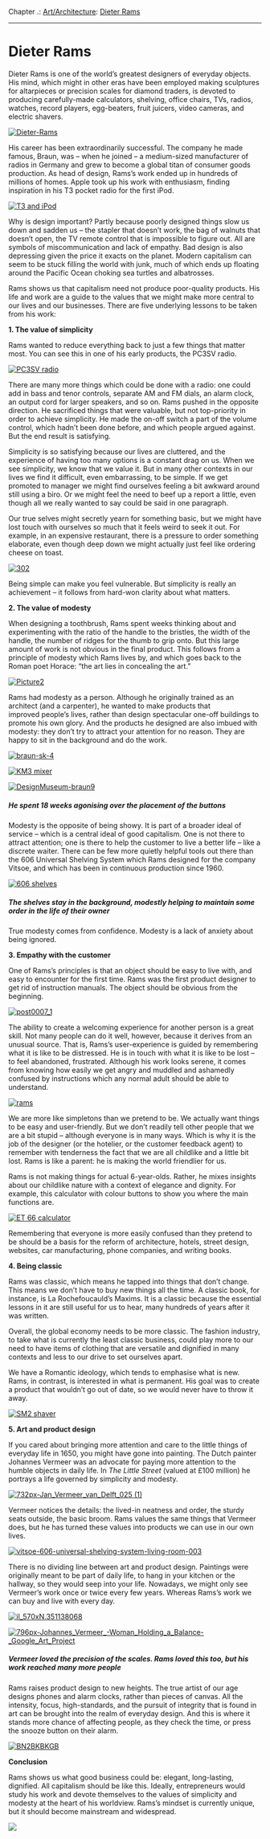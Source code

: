 Chapter .: [Art/Architecture](https://www.theschooloflife.com/thebookoflife/category/leisure/artarchitecture/): [Dieter Rams](https://www.theschooloflife.com/thebookoflife/dieter-rams/)

* * *

# Dieter Rams

Dieter Rams is one of the world’s greatest designers of everyday objects. His mind, which might in other eras have been employed making sculptures for altarpieces or precision scales for diamond traders, is&nbsp;devoted to producing carefully-made calculators, shelving, office chairs, TVs, radios, watches, record players, egg-beaters, fruit juicers, video cameras, and electric shavers.

[![Dieter-Rams](https://www.theschooloflife.com/thebookoflife/wp-content/uploads/2015/07/Dieter-Rams.jpg)](http://www.thebookoflife.org/wp-content/uploads/2015/07/Dieter-Rams.jpg)

His career has been&nbsp;extraordinarily successful. The company he made famous, Braun, was – when he joined – a medium-sized manufacturer of radios in Germany and grew to become a global titan of consumer goods production. As head of design, Rams’s work ended up in hundreds of millions of homes. Apple took up his work with enthusiasm, finding inspiration in his T3 pocket radio for the first iPod.

[![T3 and iPod](https://www.theschooloflife.com/thebookoflife/wp-content/uploads/2015/07/T3-and-iPod.jpg)](http://www.thebookoflife.org/wp-content/uploads/2015/07/T3-and-iPod.jpg)

Why is design important? Partly because poorly designed things slow us down and sadden us – the stapler that doesn’t work, the bag of walnuts that doesn’t open, the TV remote control that is impossible to figure out. All are symbols of miscommunication and lack of empathy. Bad design is also depressing given the price it exacts on the planet. Modern capitalism can seem to be stuck filling the world with junk, much of which ends up floating around the Pacific Ocean choking sea turtles and albatrosses.

Rams shows us that capitalism need not produce&nbsp;poor-quality products. His life and work are a guide to the values that&nbsp;we might make more central to our lives and our businesses. There are five underlying lessons to be taken from his work:

**1. The value of simplicity**

Rams wanted to reduce everything back to just a&nbsp;few things that matter most. You can see this in one of his early products, the PC3SV radio.

[![PC3SV radio](https://www.theschooloflife.com/thebookoflife/wp-content/uploads/2015/07/PC3SV-radio1.jpg)](http://www.thebookoflife.org/wp-content/uploads/2015/07/PC3SV-radio1.jpg)

There are many more things which could be done with a radio: one could add in bass and tenor controls, separate AM and FM dials, an alarm clock, an output cord for larger speakers, and so on. Rams pushed in the opposite direction. He sacrificed things that&nbsp;were valuable, but not top-priority in order to achieve simplicity. He made the on-off switch a part of the volume control, which hadn’t been done before, and which people argued against. But the end result is satisfying.

Simplicity is so satisfying because our lives are cluttered, and the experience of having too many options is a constant drag on us. When we see simplicity, we know that we value it. But in many other contexts in our lives we find it difficult, even embarrassing, to be simple. If we get promoted to manager we might find ourselves feeling a bit awkward around still using a biro. Or we might feel the need to beef up a report a little, even though all we really wanted to say could be said in one paragraph.

Our true&nbsp;selves might secretly yearn for something basic, but we might have lost touch with ourselves so much that it feels weird to seek it out. For example, in an expensive restaurant, there is a pressure to order something elaborate, even though deep down we might actually just feel like ordering cheese on toast.

[![302](https://www.theschooloflife.com/thebookoflife/wp-content/uploads/2015/07/302.jpg)](http://www.thebookoflife.org/wp-content/uploads/2015/07/302.jpg)

Being simple can make you feel vulnerable. But simplicity is really an achievement – it follows from hard-won clarity about what matters.

**2. The value of modesty**

When designing a toothbrush, Rams spent weeks thinking about and experimenting with the ratio of the handle to the bristles, the width of the handle, the number of ridges for the thumb to grip onto. But this large amount of work is not obvious in the final product. This follows from a principle of modesty which Rams lives by, and which goes back to the Roman poet Horace: “the art lies in concealing the art.”

[![Picture2](https://www.theschooloflife.com/thebookoflife/wp-content/uploads/2015/07/Picture2.png)](http://www.thebookoflife.org/wp-content/uploads/2015/07/Picture2.png)

Rams had modesty as a person. Although he originally trained as an architect (and a carpenter), he wanted to make products that improved&nbsp;people’s lives, rather than design spectacular one-off buildings to promote his own glory. And the products he designed are also imbued with modesty: they don’t try to attract your attention for no reason. They are happy to sit in the background and do the work.

[![braun-sk-4](https://www.theschooloflife.com/thebookoflife/wp-content/uploads/2015/07/braun-sk-4.jpg)](http://www.thebookoflife.org/wp-content/uploads/2015/07/braun-sk-4.jpg)

[![KM3 mixer](https://www.theschooloflife.com/thebookoflife/wp-content/uploads/2015/07/KM3-mixer.jpg)](http://www.thebookoflife.org/wp-content/uploads/2015/07/KM3-mixer.jpg)

[![DesignMuseum-braun9](https://www.theschooloflife.com/thebookoflife/wp-content/uploads/2015/07/DesignMuseum-braun9.jpg)](http://www.thebookoflife.org/wp-content/uploads/2015/07/DesignMuseum-braun9.jpg)

##### He spent 18 weeks agonising over the placement of the buttons

Modesty is the opposite of being showy. It is part of a broader ideal of service – which is a central ideal of good capitalism. One is not there to attract attention; one is there to help the customer to live a better life – like a discrete waiter. There can be few more quietly helpful tools out there than the 606 Universal Shelving System which Rams designed for the company Vitsoe, and which has been in continuous production since 1960.

[![606 shelves](https://www.theschooloflife.com/thebookoflife/wp-content/uploads/2015/07/606-shelves.jpg)](http://www.thebookoflife.org/wp-content/uploads/2015/07/606-shelves.jpg)

##### The shelves stay in the background, modestly helping to maintain some order in the life of their owner

True modesty comes from confidence. Modesty is a lack of anxiety about being ignored.

**3. Empathy with the customer**

One of Rams’s principles is that an object should be easy to live with, and easy to encounter for the first time. Rams was the first product designer to get rid of instruction manuals. The object should be obvious from the beginning.

[![post0007_1](https://www.theschooloflife.com/thebookoflife/wp-content/uploads/2015/07/post0007_1.jpg)](http://www.thebookoflife.org/wp-content/uploads/2015/07/post0007_1.jpg)

The ability to create a welcoming experience for another person is a great skill. Not many people can do it well, however, because it derives from an unusual source. That is, Rams’s user-experience is guided by remembering what it is like to be distressed. He is in touch with what it is like to be lost – to feel abandoned, frustrated. Although his work looks serene, it comes from knowing how easily we get angry and muddled and ashamedly confused by instructions which any normal adult should be able to understand.

[![rams](https://www.theschooloflife.com/thebookoflife/wp-content/uploads/2015/07/rams.jpg)](http://www.thebookoflife.org/wp-content/uploads/2015/07/rams.jpg)

We are more like simpletons than we pretend to be. We actually want things to be easy and user-friendly. But we don’t readily tell other people that we are a bit stupid – although everyone is in many ways. Which is why it is the job of the designer (or the hotelier, or the customer feedback agent) to remember with tenderness the fact that we are all childlike and a little bit lost. Rams is like a parent: he is making the world friendlier for us.&nbsp;

Rams is not making things for actual 6-year-olds. Rather, he mixes insights about our childlike nature with a context of elegance and dignity. For example, this calculator with colour buttons to show you where the main functions are.

[![ET 66 calculator](https://www.theschooloflife.com/thebookoflife/wp-content/uploads/2015/07/ET-66-calculator.jpg)](http://www.thebookoflife.org/wp-content/uploads/2015/07/ET-66-calculator.jpg)

Remembering that everyone is more easily confused than they pretend to be should be a basis for the reform of architecture, hotels, street design, websites, car manufacturing, phone companies, and writing books.

**4. Being classic**

Rams was classic, which means he tapped into things that don’t change. This means we don’t have to buy new things all the time. A classic book, for instance, is La Rochefoucauld’s Maxims. It is a classic because the essential lessons in it are still useful for us to hear, many hundreds of years after it was written.

Overall, the global economy needs to be more classic. The fashion industry, to take what is currently the least classic business, could play more to our need to have items of clothing that are versatile and dignified in many contexts and less to our drive to set ourselves apart.

We have a Romantic ideology, which tends to emphasise what is new. Rams, in contrast, is interested in what is permanent. His goal was to create a product that wouldn’t go out of date, so we would never have to throw it away.

[![SM2 shaver](https://www.theschooloflife.com/thebookoflife/wp-content/uploads/2015/07/SM2-shaver.jpg)](http://www.thebookoflife.org/wp-content/uploads/2015/07/SM2-shaver.jpg)

**5. Art and product design**

If you cared about bringing more attention and care to the little things of everyday life in 1650, you might have gone into painting. The Dutch painter Johannes Vermeer was an advocate for paying more attention to the humble objects in daily life. In _The Little Street_ (valued at £100 million) he portrays a life governed by simplicity and modesty.

[![732px-Jan_Vermeer_van_Delft_025 (1)](https://www.theschooloflife.com/thebookoflife/wp-content/uploads/2015/07/732px-Jan_Vermeer_van_Delft_025-1.jpg)](http://www.thebookoflife.org/wp-content/uploads/2015/07/732px-Jan_Vermeer_van_Delft_025-1.jpg)

Vermeer notices the details: the lived-in neatness and order, the sturdy seats outside, the basic broom. Rams values the same things that Vermeer does, but he has turned these values into products we can use in our own lives.

[![vitsoe-606-universal-shelving-system-living-room-003](https://www.theschooloflife.com/thebookoflife/wp-content/uploads/2015/07/vitsoe-606-universal-shelving-system-living-room-003.jpg)](http://www.thebookoflife.org/wp-content/uploads/2015/07/vitsoe-606-universal-shelving-system-living-room-003.jpg)

There is no dividing line between art and product design. Paintings were originally meant to be part of daily life, to hang in your kitchen or the hallway, so they would seep into your life. Nowadays, we might only see Vermeer’s work once or twice every few years. Whereas Rams’s work we can buy and live with every day.

[![il_570xN.351138068](https://www.theschooloflife.com/thebookoflife/wp-content/uploads/2015/07/il_570xN.351138068.jpg)](http://www.thebookoflife.org/wp-content/uploads/2015/07/il_570xN.351138068.jpg)

[![796px-Johannes_Vermeer_-_Woman_Holding_a_Balance_-_Google_Art_Project](https://www.theschooloflife.com/thebookoflife/wp-content/uploads/2015/07/796px-Johannes_Vermeer_-_Woman_Holding_a_Balance_-_Google_Art_Project.jpg)](http://www.thebookoflife.org/wp-content/uploads/2015/07/796px-Johannes_Vermeer_-_Woman_Holding_a_Balance_-_Google_Art_Project.jpg)

##### Vermeer loved the precision of the scales. Rams loved this too, but his work reached many more people

Rams raises product design to new heights. The true artist of our age designs phones and alarm clocks, rather than pieces of canvas. All the intensity, focus, high-standards, and the pursuit of integrity that is found in art can be brought into the realm of everyday design. And this is where it stands more chance of affecting people, as they check the time, or press the snooze button on their alarm.

[![BN2BKBKGB](https://www.theschooloflife.com/thebookoflife/wp-content/uploads/2015/07/BN2BKBKGB.jpg)](http://www.thebookoflife.org/wp-content/uploads/2015/07/BN2BKBKGB.jpg)

**Conclusion**

Rams shows us what good business could be: elegant, long-lasting, dignified. All capitalism should be like this. Ideally, entrepreneurs would study his work and devote themselves to the values of simplicity and modesty at the heart of his worldview. Rams’s mindset is currently unique, but it should become mainstream&nbsp;and widespread.

[![](https://img.youtube.com/vi/nXwpn90Gdec/0.jpg)](https://www.youtube.com/embed/nXwpn90Gdec '')
